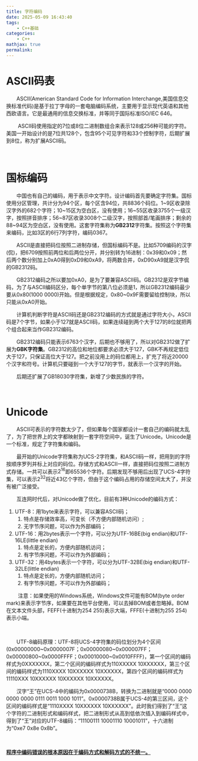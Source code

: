 ```yaml
---
title: 字符编码
date: 2025-05-09 16:43:40
tags:
    - C++基础
categories:
    - C++
mathjax: true
permalink:
---
```



# ASCII码表

&emsp;&emsp;ASCII(American Standard Code for Information Interchange,美国信息交换标准代码)是基于拉丁字母的一套电脑编码系统，主要用于显示现代英语和其他西欧语言。它是最通用的信息交换标准，并等同于国际标准ISO/IEC 646。

&emsp;&emsp; ASCII码使用指定的7位或8位二进制数组合来表示128或256种可能的字符。美国一开始设计的是7位共128个，包含95个可见字符和33个控制字符，后期扩展到8位，称为扩展ASCII码。



&emsp;&emsp;

# 国标编码

&emsp;&emsp;中国也有自己的编码，用于表示中文字符。设计编码首先要确定字符集。国标使用分区管理，共计分为94个区，每个区含94位，共8836个码位。1~9区收录除汉字外的682个字符；10~15区为空白区，没有使用；16~55区收录3755个一级汉字，按照拼音排序；56~87区收录3008个二级汉字，按照部首/笔画排序；剩余的88~94区为空白区，没有使用。这套字符集称为**GB2312**字符集。按照这个字符集来编码，比如3区的6行7列字符，编码0367。

&emsp;&emsp;ASCII是直接把码位按照二进制存储，但国标编码不是。比如5709编码的汉字(侃)，把6709按照前两位和后两位分开，并分别转为16进制：0x39和0x09；然后两个数分别加上0xA0得到0xD9和0xA9，将两数合并，0xD90xA9就是汉字侃的GB2312码。

&emsp;&emsp;GB2312编码之所以要加0xA0，是为了要兼容ASCII码。GB2312是双字节编码，为了与ASCII编码区分，每个单字节的第八位必须是1，所以GB2312编码最少要从0x80(1000 0000)开始。但是根据规定，0x80~0x9F需要留给控制块，所以只能从0xA0开始。

&emsp;&emsp;计算机判断字符是ASCII码还是GB2312编码的方式就是通过字符大小，ASCII码是7个字节，如果小于127就是ASCII码，如果连续碰到两个大于127的8位就把两个组合起来当作GB2312编码。

&emsp;&emsp;GB2312编码只能表示6763个汉字，后期也不够用了，所以对GB2312做了扩展为**GBK字符集**。GB2312的高位和地位都要求必须大于127，GBK不再规定低位大于127，只保证高位大于127。把之前没用上的码位都用上，扩充了将近20000个汉字和符号。计算机只要碰到一个大于127的字节，就表示一个汉字的开始。

&emsp;&emsp;后期还扩展了GB18030字符集，新增了少数民族的字符。

&emsp;&emsp;

# Unicode

&emsp;&emsp;ASCII可表示的字符数太少了，但如果每个国家都设计一套自己的编码就太乱了，为了把世界上的文字都映射到一套字符空间中，诞生了Unicode。Unicode是一个标准，规定了字符集和编码。

&emsp;&emsp;最开始的Unicode字符集称为UCS-2字符集，和ASCII码一样，把用到的字符按顺序罗列并标上对应的码位。存储方式和ASCII一样，直接把码位按照二进制方式存储。一共可以表示$2^{16}$即65536个字符。后期发现不够用后出现了UCS-4字符集，可以表示$2^{32}$将近43亿个字符，但由于这个编码占用的存储空间太大了，并没有被广泛接受。

&emsp;&emsp;互连网时代后，对Unicode做了优化，目前有3种Unicode的编码方式：

1. UTF-8：用1byte来表示字符，可以兼容ASCII码；
   1. 特点是存储效率高，可变长（不方便内部随机访问）;
   2. 无字节序问题，可以作为外部编码；
2. UTF-16：用2bytes表示一个字符，可以分为UTF-16BE(big endian)和UTF-16LE(little endian)
   1. 特点是定长的，方便内部随机访问；
   2. 有字节序问题，不可以作为外部编码；
3. UTF-32：用4bytes表示一个字符，可以分为UTF-32BE(big endian)和UTF-32LE(little endian)
   1. 特点是定长的，方便内部随机访问；
   2. 有字节序问题，不可以作为外部编码；


&emsp;&emsp; 注意：如果使用的Windows系统，Windows文件可能有BOM(byte order mark)来表示字节序，如果要在其他平台使用，可以去掉BOM或者忽略掉。BOM在文本文件头部，FEFF(十进制为254 255)表示大端，FFFE(十进制为255 254)表示小端。

&emsp;&emsp;

&emsp;&emsp;UTF-8编码原理：UTF-8将UCS-4字符集的码位划分为4个区间(0x00000000~0x0000007F；0x00000080~0x000007FF；0x00000800~0x0000FFFF；0x00010000~0x0010FFFF)，第一个区间的编码样式为0XXXXXXX，第二个区间的编码样式为110XXXXX 10XXXXXX，第三个区间的编码样式为1110XXXX 10XXXXXX 10XXXXXX，第四个区间的编码样式为11110XXX 10XXXXXX 10XXXXXX 10XXXXXX。

&emsp;&emsp;汉字“王”在UCS-4中的编码为0x0000738B，转换为二进制就是“0000 0000 0000 0000 0111 0011 1000 1011”。0x0000738B属于UCS-4的第三区间，这个区间的编码样式是“1110XXXX 10XXXXXX 10XXXXXX”。此时我们得到了“王”这个字符的二进制形式和编码样式，把二进制形式从高到低依次插入到编码样式中，得到了“王”对应的UTF-8编码：“11100111 10001110 10001011”，十六进制为“0xe7 0x8e 0x8b”。


&emsp;&emsp;

**<u>程序中编码错误的根本原因在于编码方式和解码方式的不统一。</u>**